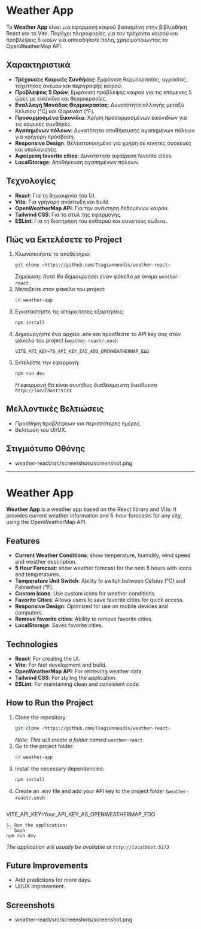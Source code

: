 # Weather App

Το **Weather App** είναι μια εφαρμογή καιρού βασισμένη στην βιβλιοθήκη React και το Vite. Παρέχει πληροφορίες για τον τρέχοντα καιρού και προβλέψεις 5 ωρών για οποιαδήποτε πόλη, χρησιμοποιώντας το OpenWeatherMap API.

## Χαρακτηριστικά

- **Τρέχουσες Καιρικές Συνθήκες**: Εμφάνιση θερμοκρασίας, υγρασίας, ταχύτητας ανέμου και περιγραφής καιρού.
- **Προβλέψεις 5 Ωρών**: Εμφάνιση πρόβλεψης καιρού για τις επόμενες 5 ώρες με εικονίδια και θερμοκρασίες.
- **Εναλλαγή Μονάδας Θερμοκρασίας**: Δυνατότητα αλλαγής μεταξύ Κελσίου (°C) και Φαρενάιτ (°F).
- **Προσαρμοσμένα Εικονίδια**: Χρήση προσαρμοσμένων εικονιδίων για τις καιρικές συνθήκες.
- **Αγαπημένων πόλεων**: Δυνατότητα αποθήκευσης αγαπημένων πόλεων για γρήγορη πρόσβαση.
- **Responsive Design**: Βελτιστοποιημένο για χρήση σε κινητές συσκευές και υπολογιστές.
- **Αφαίρεση favorite cities**: Δυνατότητα αφαίρεση favorite cities.
- **LocalStorage**: Αποθήκευση αγαπημένων πόλεων.

## Τεχνολογίες

- **React**: Για τη δημιουργία του UI.
- **Vite**: Για γρήγορη ανάπτυξη και build.
- **OpenWeatherMap API**: Για την ανάκτηση δεδομένων καιρού.
- **Tailwind CSS**: Για το στυλ της εφαρμογής.
- **ESLint**: Για τη διατήρηση του καθαρού και συνεπούς κώδικα.

## Πώς να Εκτελέσετε το Project

1. Κλωνοποιήστε το αποθετήριο:
   ```bash
   git clone <https://github.com/Tsagiannoudis/weather-react>
   ```
   *Σημείωση: Αυτό θα δημιουργήσει έναν φάκελο με όνομα `weather-react`.*
2. Μεταβείτε στον φάκελο του project:
   ```bash
   cd weather-app
   ```
3. Εγκαταστήστε τις απαραίτητες εξαρτήσεις:
   ```bash
   npm install
   ```
4. Δημιουργήστε ένα αρχείο .env και προσθέστε το API key σας στον φάκελο του project (`weather-react/.env`):
   ```env
   VITE_API_KEY=ΤΟ_API_KEY_ΣΑΣ_ΑΠΟ_OPENWEATHERMAP_ΕΔΩ
   ```
5. Εκτελέστε την εφαρμογή:
   ```bash
   npm run dev
   ```
   *Η εφαρμογή θα είναι συνήθως διαθέσιμη στη διεύθυνση `http://localhost:5173`*


## Μελλοντικές Βελτιώσεις 
- Προσθήκη προβλέψεων για περισσότερες ημέρες.
- Βελτίωση του UI/UX.

## Στιγμιότυπο Οθόνης
- weather-react/src/screenshots/screenshot.png

------------------------------------------------------------------------------------

# Weather App

**Weather App** is a weather app based on the React library and Vite. It provides current weather information and 5-hour forecasts for any city, using the OpenWeatherMap API.

## Features

- **Current Weather Conditions**: show temperature, humidity, wind speed and weather description.
- **5 Hour Forecast**: show weather forecast for the next 5 hours with icons and temperatures.
- **Temperature Unit Switch**: Ability to switch between Celsius (°C) and Fahrenheit (°F).
- **Custom Icons**: Use custom icons for weather conditions.
- **Favorite Cities**: Allows users to save favorite cities for quick access.
- **Responsive Design**: Optimized for use on mobile devices and computers.
- **Remove favorite cities**: Ability to remove favorite cities.
- **LocalStorage**: Saves favorite cities.

## Technologies

- **React**: For creating the UI.
- **Vite**: For fast development and build.
- **OpenWeatherMap API**: For retrieving weather data.
- **Tailwind CSS**: For styling the application.
- **ESLint**: For maintaining clean and consistent code.

## How to Run the Project

1. Clone the repository:
   ```bash
   git clone <https://github.com/Tsagiannoudis/weather-react>
   ````
   *Note: This will create a folder named `weather-react`.*
2. Go to the project folder:
   ````bash
   cd weather-app
   ````
3. Install the necessary dependencies:
   ```bash
   npm install
   ```
4. Create an .env file and add your API key to the project folder (`weather-react/.env`):
   ```env
 VITE_API_KEY=Your_API_KEY_AS_OPENWEATHERMAP_EDO
   ```
5. Run the application:
   ```bash
   npm run dev
   ```
   *The application will usually be available at `http://localhost:5173`*

## Future Improvements 
- Add predictions for more days.
- UI/UX improvement.

## Screenshots
- weather-react/src/screenshots/screenshot.png